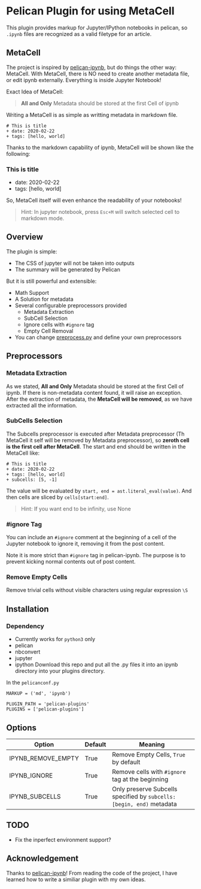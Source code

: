 # Pelican Plugin for using MetaCell

This plugin provides markup for Jupyter/IPython notebooks in pelican, so `.ipynb` files are recognized as a valid filetype for an article. 

## MetaCell
The project is inspired by [pelican-ipynb](https://github.com/danielfrg/pelican-ipynb), but do things the other way: MetaCell. 
With MetaCell, there is NO need to create another metadata file, or edit ipynb externally. Everything is inside Jupyter Notebook!

Exact Idea of MetaCell:

> **All and Only** Metadata should be stored at the first Cell of ipynb

Writing a MetaCell is as simple as writting metadata in markdown file.
```
# This is title
+ date: 2020-02-22
+ tags: [hello, world]
```

Thanks to the markdown capability of ipynb, MetaCell will be shown like the following:
### This is title
+ date: 2020-02-22
+ tags: [hello, world]

So, MetaCell itself will even enhance the readability of your notebooks! 
> Hint: In jupyter notebook, press `Esc+M` will switch selected cell to markdown mode. 

## Overview
The plugin is simple:

+ The CSS of jupyter will not be taken into outputs
+ The summary will be generated by Pelican

But it is still powerful and extensible:

+ Math Support
+ A Solution for metadata
+ Several configurable preprocessors provided
    - Metadata Extraction
    - SubCell Selection
    - Ignore cells with `#ignore` tag
    - Empty Cell Removal
+ You can change [preprocess.py]() and define your own preprocessors

## Preprocessors
### Metadata Extraction
As we stated, **All and Only** Metadata should be stored at the first Cell of ipynb. If there is non-metadata content found, it will raise an exception. After the extraction of metadata, the **MetaCell will be removed**, as we have extracted all the information. 

### SubCells Selection
The Subcells preprocessor is executed after Metadata preprocessor (Th MetaCell it self will be removed by Metadata preprocessor), so
**zeroth cell is the first cell after MetaCell**. The start and end should be written in the MetaCell like:
```
# This is title
+ date: 2020-02-22
+ tags: [hello, world]
+ subcells: [5, -1]
```

The value will be evaluated by `start, end = ast.literal_eval(value)`. And then cells are sliced by `cells[start:end]`.

> Hint: If you want end to be infinity, use None

### #ignore Tag
You can include an `#ignore` comment at the beginning
of a cell of the Jupyter notebook to ignore it, removing it from the post content.

Note it is more strict than `#ignore` tag in pelican-ipynb. The purpose is to prevent kicking normal contents out of post content.
### Remove Empty Cells
Remove trivial cells without visible characters using regular expression `\S`

## Installation
### Dependency
+ Currently works for `python3` only
+ pelican
+ nbconvert
+ jupyter
+ ipython
Download this repo and put all the .py files it into an ipynb directory into your plugins directory.

In the `pelicanconf.py`
```
MARKUP = ('md', 'ipynb')

PLUGIN_PATH = 'pelican-plugins'
PLUGINS = ['pelican-plugins']
```

## Options
|Option|Default|Meaning|
|------|-------|-------|
|IPYNB_REMOVE_EMPTY|True|Remove Empty Cells, `True` by default|
|IPYNB_IGNORE|True|Remove cells with `#ignore` tag at the beginning|
|IPYNB_SUBCELLS|True|Only preserve Subcells specified by `subcells: [begin, end)` metadata|

## TODO
+ Fix the inperfect environment support?

## Acknowledgement
Thanks to [pelican-ipynb](https://github.com/danielfrg/pelican-ipynb)! From reading the code of the project, I have learned how to write a similiar plugin with my own ideas.
